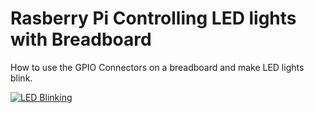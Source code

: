 # Rasberry Pi Controlling LED lights with Breadboard

How to use the GPIO Connectors on a breadboard and make LED lights blink.

[![LED Blinking](https://img.youtube.com/vi/eAZ-myLdWSg/0.jpg)](https://www.youtube.com/watch?v=eAZ-myLdWSg)
